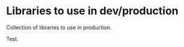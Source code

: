 Libraries to use in dev/production
==================================

Collection of libraries to use in production.

Test.
